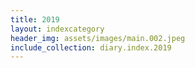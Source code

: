 ```yaml
---
title: 2019
layout: indexcategory
header_img: assets/images/main.002.jpeg
include_collection: diary.index.2019
---
```

